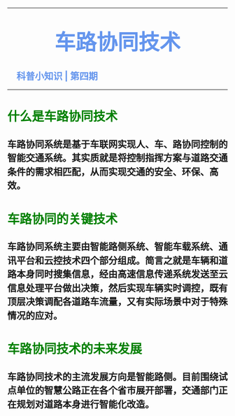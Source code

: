 <hr witd=20% size=5 noshade="noshade" color="#6495ED" />

# <center><font face="华文中宋" color="#6495ED" size=15>**车路协同技术**</font></center>
## <font color="#6495ED" >&emsp;科普小知识 | 第四期</font>

<hr witd=20% size=5 noshade="noshade" color="#6495ED" />

# <font color=green>什么是车路协同技术</font>
## <p style="line-height:1.5;">车路协同系统是基于车联网实现人、车、路协同控制的智能交通系统。其实质就是将控制指挥方案与道路交通条件的需求相匹配，从而实现交通的安全、环保、高效。</p>
# <font color=green>车路协同的关键技术</font>
## <p style="line-height:1.5;">车路协同系统主要由智能路侧系统、智能车载系统、通讯平台和云控技术四个部分组成。简言之就是车辆和道路本身同时搜集信息，经由高速信息传递系统发送至云信息处理平台做出决策，然后实现车辆实时调控，既有顶层决策调配各道路车流量，又有实际场景中对于特殊情况的应对。</p>
# <font color=green>车路协同技术的未来发展</font>
## <p style="line-height:1.5;">车路协同技术的主流发展方向是智能路侧。目前围绕试点单位的智慧公路正在各个省市展开部署，交通部门正在规划对道路本身进行智能化改造。</p>